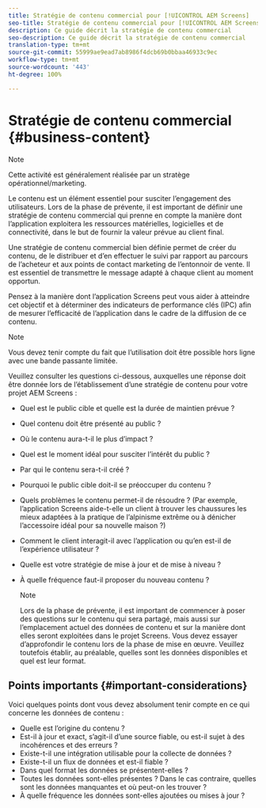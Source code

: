 ```yaml
---
title: Stratégie de contenu commercial pour [!UICONTROL AEM Screens]
seo-title: Stratégie de contenu commercial pour [!UICONTROL AEM Screens]
description: Ce guide décrit la stratégie de contenu commercial
seo-description: Ce guide décrit la stratégie de contenu commercial
translation-type: tm+mt
source-git-commit: 55999ae9ead7ab8986f4dcb69b0bbaa46933c9ec
workflow-type: tm+mt
source-wordcount: '443'
ht-degree: 100%

---
```



# Stratégie de contenu commercial {#business-content}

>[!NOTE]
>
>Cette activité est généralement réalisée par un stratège opérationnel/marketing.

Le contenu est un élément essentiel pour susciter l’engagement des utilisateurs. Lors de la phase de prévente, il est important de définir une stratégie de contenu commercial qui prenne en compte la manière dont l’application exploitera les ressources matérielles, logicielles et de connectivité, dans le but de fournir la valeur prévue au client final.

Une stratégie de contenu commercial bien définie permet de créer du contenu, de le distribuer et d’en effectuer le suivi par rapport au parcours de l’acheteur et aux points de contact marketing de l’entonnoir de vente. Il est essentiel de transmettre le message adapté à chaque client au moment opportun.

Pensez à la manière dont l’application Screens peut vous aider à atteindre cet objectif et à déterminer des indicateurs de performance clés (IPC) afin de mesurer l’efficacité de l’application dans le cadre de la diffusion de ce contenu.

>[!NOTE]
>
>Vous devez tenir compte du fait que l’utilisation doit être possible hors ligne avec une bande passante limitée.

Veuillez consulter les questions ci-dessous, auxquelles une réponse doit être donnée lors de l’établissement d’une stratégie de contenu pour votre projet AEM Screens :

* Quel est le public cible et quelle est la durée de maintien prévue ?
* Quel contenu doit être présenté au public ?
* Où le contenu aura-t-il le plus d’impact ?
* Quel est le moment idéal pour susciter l’intérêt du public ?
* Par qui le contenu sera-t-il créé ?
* Pourquoi le public cible doit-il se préoccuper du contenu ?
* Quels problèmes le contenu permet-il de résoudre ? (Par exemple, l’application Screens aide-t-elle un client à trouver les chaussures les mieux adaptées à la pratique de l’alpinisme extrême ou à dénicher l’accessoire idéal pour sa nouvelle maison ?)
* Comment le client interagit-il avec l’application ou qu’en est-il de l’expérience utilisateur ?
* Quelle est votre stratégie de mise à jour et de mise à niveau ?
* À quelle fréquence faut-il proposer du nouveau contenu ?

   >[!NOTE]
   >
   >Lors de la phase de prévente, il est important de commencer à poser des questions sur le contenu qui sera partagé, mais aussi sur l’emplacement actuel des données de contenu et sur la manière dont elles seront exploitées dans le projet Screens. Vous devez essayer d’approfondir le contenu lors de la phase de mise en œuvre. Veuillez toutefois établir, au préalable, quelles sont les données disponibles et quel est leur format.

## Points importants {#important-considerations}

Voici quelques points dont vous devez absolument tenir compte en ce qui concerne les données de contenu :

* Quelle est l’origine du contenu ?
* Est-il à jour et exact, s’agit-il d’une source fiable, ou est-il sujet à des incohérences et des erreurs ?
* Existe-t-il une intégration utilisable pour la collecte de données ?
* Existe-t-il un flux de données et est-il fiable ?
* Dans quel format les données se présentent-elles ?
* Toutes les données sont-elles présentes ? Dans le cas contraire, quelles sont les données manquantes et où peut-on les trouver ?
* À quelle fréquence les données sont-elles ajoutées ou mises à jour ?
